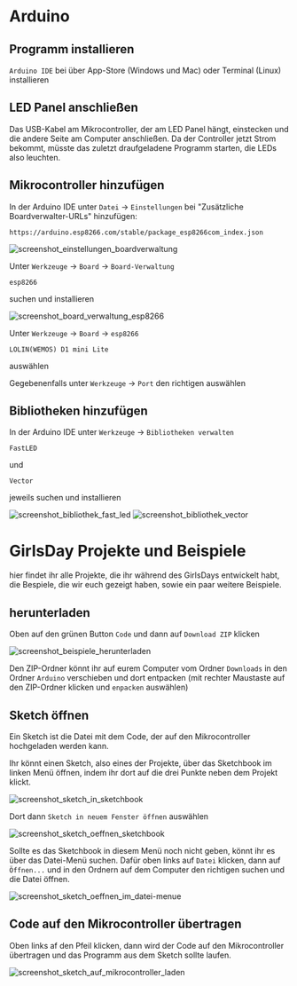 # Arduino

## Programm installieren

`Arduino IDE` bei über App-Store (Windows und Mac) oder Terminal (Linux) installieren

## LED Panel anschließen

Das USB-Kabel am Mikrocontroller, der am LED Panel hängt, einstecken und die andere Seite am Computer anschließen.
Da der Controller jetzt Strom bekommt, müsste das zuletzt draufgeladene Programm starten, die LEDs also leuchten.

## Mikrocontroller hinzufügen

In der Arduino IDE unter `Datei` -> `Einstellungen` bei "Zusätzliche Boardverwalter-URLs" hinzufügen:

    https://arduino.esp8266.com/stable/package_esp8266com_index.json

![screenshot_einstellungen_boardverwaltung](images/screenshot_einstellungen_board.png "URL an der rot umrandeten Stelle einfügen")

Unter `Werkzeuge` -> `Board` -> `Board-Verwaltung`

    esp8266

suchen und installieren

![screenshot_board_verwaltung_esp8266](images/screenshot_esp8266.png "in der Board-Verwaltung esp8266 installieren")

Unter `Werkzeuge` -> `Board` -> `esp8266`

    LOLIN(WEMOS) D1 mini Lite

auswählen

Gegebenenfalls unter `Werkzeuge` -> `Port` den richtigen auswählen

## Bibliotheken hinzufügen

In der Arduino IDE unter `Werkzeuge` -> `Bibliotheken verwalten`

    FastLED

und

    Vector

jeweils suchen und installieren

![screenshot_bibliothek_fast_led](images/screenshot_fast_led.png "Im Bibliotheksverwalter FastLed installieren")
![screenshot_bibliothek_vector](images/screenshot_vector.png "Im Bibliotheksverwalter Vector installieren")

# GirlsDay Projekte und Beispiele

hier findet ihr alle Projekte, die ihr während des GirlsDays entwickelt habt, die Bespiele, die wir euch gezeigt haben, sowie ein paar weitere Beispiele.

## herunterladen

Oben auf den grünen Button `Code` und dann auf `Download ZIP` klicken

![screenshot_beispiele_herunterladen](images/screenshot_beispiele_herunterladen.png "Beispiele an der rot umrandeten Stelle herunterladen")

Den ZIP-Ordner könnt ihr auf eurem Computer vom Ordner `Downloads` in den Ordner `Arduino` verschieben und dort entpacken (mit rechter Maustaste auf den ZIP-Ordner klicken und `enpacken` auswählen)

## Sketch öffnen

Ein Sketch ist die Datei mit dem Code, der auf den Mikrocontroller hochgeladen werden kann.

Ihr könnt einen Sketch, also eines der Projekte, über das Sketchbook im linken Menü öffnen, indem ihr dort auf die drei Punkte neben dem Projekt klickt.

![screenshot_sketch_in_sketchbook](images/screenshot_sketch_in_sketchbook.png "Bei dem Beispiel auf die drei Punkte klicken")

Dort dann `Sketch in neuem Fenster öffnen` auswählen

![screenshot_sketch_oeffnen_sketchbook](images/screenshot_sketch_oeffnen_sketchbook.png "Sketch in neuem Fenster öffnen auswählen")

Sollte es das Sketchbook in diesem Menü noch nicht geben, könnt ihr es über das Datei-Menü suchen.
Dafür oben links auf `Datei` klicken, dann auf `Öffnen...` und in den Ordnern auf dem Computer den richtigen suchen und die Datei öffnen.

![screenshot_sketch_oeffnen_im_datei-menue](images/screenshot_sketch_oeffnen_menu.png "Auf Öffnen... klicken und die Datei suchen")

## Code auf den Mikrocontroller übertragen

Oben links af den Pfeil klicken, dann wird der Code auf den Mikrocontroller übertragen und das Programm aus dem Sketch sollte laufen.

![screenshot_sketch_auf_mikrocontroller_laden](images/screenshot_sketch_hochladen.png "Auf den Pfeil klicken")
